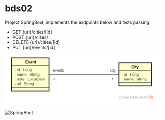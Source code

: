 # bds02
Project SpringBoot, implements the endpoints below and tests passing:
- GET {url}/cities/[id]
- POST {url}/cities/
- DELETE {url}/cities/[id]
- PUT {url}/events/[id]

![Alt text](https://github.com/felipeschirmann/bds02/blob/main/mod.png?raw=true "model")

![SpringBoot](https://img.shields.io/badge/SpringBoot-v%3A2.4-green)
